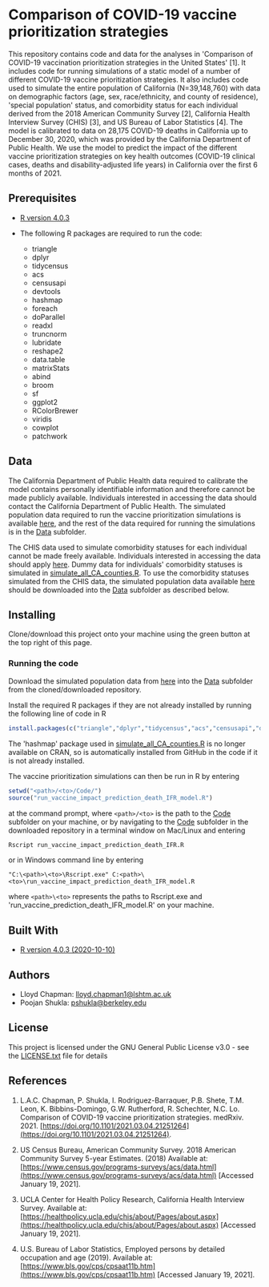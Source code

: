 # Comparison of COVID-19 vaccine prioritization strategies

This repository contains code and data for the analyses in 'Comparison of COVID-19 vaccination prioritization strategies in the United States' [1]. It includes code for running simulations of a static model of a number of different COVID-19 vaccine prioritization strategies. It also includes code used to simulate the entire population of California (N=39,148,760) with data on demographic factors (age, sex, race/ethnicity, and county of residence), 'special population' status, and comorbidity status for each individual derived from the 2018 American Community Survey [2], California Health Interview Survey (CHIS) [3], and US Bureau of Labor Statistics [4]. The model is calibrated to data on 28,175 COVID-19 deaths in California up to December 30, 2020, which was provided by the California Department of Public Health. We use the model to predict the impact of the different vaccine prioritization strategies on key health outcomes (COVID-19 clinical cases, deaths and disability-adjusted life years) in California over the first 6 months of 2021.

## Prerequisites

* [R version 4.0.3](https://www.r-project.org/)

* The following R packages are required to run the code:
  * triangle
  * dplyr
  * tidycensus
  * acs
  * censusapi
  * devtools
  * hashmap
  * foreach
  * doParallel
  * readxl
  * truncnorm
  * lubridate
  * reshape2
  * data.table
  * matrixStats
  * abind
  * broom
  * sf
  * ggplot2
  * RColorBrewer
  * viridis
  * cowplot
  * patchwork

## Data

The California Department of Public Health data required to calibrate the model contains personally identifiable information and therefore cannot be made publicly available. Individuals interested in accessing the data should contact the California Department of Public Health. The simulated population data required to run the vaccine prioritization simulations is available [here](https://doi.org/10.5281/zenodo.4516526), and the rest of the data required for running the simulations is in the [Data](Data) subfolder.

The CHIS data used to simulate comorbidity statuses for each individual cannot be made freely available. Individuals interested in accessing the data should apply [here](https://healthpolicy.ucla.edu/chis/data/Pages/GetCHISData.aspx). Dummy data for individuals' comorbidity statuses is simulated in [simulate_all_CA_counties.R](Code/simulate_all_CA_counties.R). To use the comorbidity statuses simulated from the CHIS data, the simulated population data available [here](https://doi.org/10.5281/zenodo.4516526) should be downloaded into the [Data](Data) subfolder as described below.

## Installing

Clone/download this project onto your machine using the green button at the top right of this page.

### Running the code

Download the simulated population data from [here](https://doi.org/10.5281/zenodo.4516526) into the [Data](Data) subfolder from the cloned/downloaded repository.

Install the required R packages if they are not already installed by running the following line of code in R

```R
install.packages(c("triangle","dplyr","tidycensus","acs","censusapi","devtools","foreach","doParallel","readxl","truncnorm","lubridate","reshape2","data.table","matrixStats","abind","broom","sf","ggplot2","RColorBrewer","viridis","cowplot","patchwork"))
```

The 'hashmap' package used in [simulate_all_CA_counties.R](Code/simulate_all_CA_counties.R) is no longer available on CRAN, so is automatically installed from GitHub in the code if it is not already installed.

The vaccine prioritization simulations can then be run in R by entering

```R
setwd("<path>/<to>/Code/")
source("run_vaccine_impact_prediction_death_IFR_model.R")
```

at the command prompt, where `<path>/<to>` is the path to the [Code](Code) subfolder on your machine, or by navigating to the [Code](Code) subfolder in the downloaded repository in a terminal window on Mac/Linux and entering

```
Rscript run_vaccine_impact_prediction_death_IFR.R
```
 
or in Windows command line by entering

```
"C:\<path>\<to>\Rscript.exe" C:<path>\<to>\run_vaccine_impact_prediction_death_IFR_model.R
```

where `<path>\<to>` represents the paths to Rscript.exe and 'run_vaccine_prediction_death_IFR_model.R' on your machine.

## Built With

* [R version 4.0.3 (2020-10-10)](https://www.r-project.org/)

## Authors

* Lloyd Chapman: <lloyd.chapman1@lshtm.ac.uk>
* Poojan Shukla: <pshukla@berkeley.edu>

## License

This project is licensed under the GNU General Public License v3.0 - see the [LICENSE.txt](LICENSE.txt) file for details

## References
1. L.A.C. Chapman, P. Shukla, I. Rodriguez-Barraquer, P.B. Shete, T.M. Leon, K. Bibbins-Domingo, G.W. Rutherford, R. Schechter, N.C. Lo. Comparison of COVID-19 vaccine prioritization strategies. medRxiv. 2021. [https://doi.org/10.1101/2021.03.04.21251264](https://doi.org/10.1101/2021.03.04.21251264).

2. US Census Bureau, American Community Survey. 2018 American Community Survey 5-year Estimates. (2018) Available at: [https://www.census.gov/programs-surveys/acs/data.html](https://www.census.gov/programs-surveys/acs/data.html) [Accessed January 19, 2021].

3. UCLA Center for Health Policy Research, California Health Interview Survey. Available
at: [https://healthpolicy.ucla.edu/chis/about/Pages/about.aspx](https://healthpolicy.ucla.edu/chis/about/Pages/about.aspx) [Accessed January 19,
2021].

4. U.S. Bureau of Labor Statistics, Employed persons by detailed occupation and age (2019). Available at: [https://www.bls.gov/cps/cpsaat11b.htm](https://www.bls.gov/cps/cpsaat11b.htm) [Accessed January 19, 2021].
